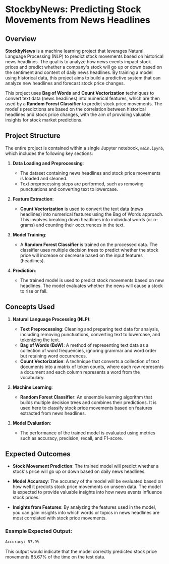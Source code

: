 

# StockbyNews: Predicting Stock Movements from News Headlines

## Overview
**StockbyNews** is a machine learning project that leverages Natural Language Processing (NLP) to predict stock movements based on historical news headlines. The goal is to analyze how news events impact stock prices and predict whether a company's stock will go up or down based on the sentiment and content of daily news headlines. By training a model using historical data, this project aims to build a predictive system that can analyze new headlines and forecast stock price changes.

This project uses **Bag of Words** and **Count Vectorization** techniques to convert text data (news headlines) into numerical features, which are then used by a **Random Forest Classifier** to predict stock price movements. The model's predictions are based on the correlation between historical headlines and stock price changes, with the aim of providing valuable insights for stock market predictions.

## Project Structure

The entire project is contained within a single Jupyter notebook, `main.ipynb`, which includes the following key sections:

1. **Data Loading and Preprocessing**:
    - The dataset containing news headlines and stock price movements is loaded and cleaned.
    - Text preprocessing steps are performed, such as removing punctuations and converting text to lowercase.

2. **Feature Extraction**:
    - **Count Vectorization** is used to convert the text data (news headlines) into numerical features using the Bag of Words approach. This involves breaking down headlines into individual words (or n-grams) and counting their occurrences in the text.

3. **Model Training**:
    - A **Random Forest Classifier** is trained on the processed data. The classifier uses multiple decision trees to predict whether the stock price will increase or decrease based on the input features (headlines).

4. **Prediction**:
    - The trained model is used to predict stock movements based on new headlines. The model evaluates whether the news will cause a stock to rise or fall.

## Concepts Used

1. **Natural Language Processing (NLP)**:
    - **Text Preprocessing**: Cleaning and preparing text data for analysis, including removing punctuations, converting text to lowercase, and tokenizing the text.
    - **Bag of Words (BoW)**: A method of representing text data as a collection of word frequencies, ignoring grammar and word order but retaining word occurrences.
    - **Count Vectorization**: A technique that converts a collection of text documents into a matrix of token counts, where each row represents a document and each column represents a word from the vocabulary.

2. **Machine Learning**:
    - **Random Forest Classifier**: An ensemble learning algorithm that builds multiple decision trees and combines their predictions. It is used here to classify stock price movements based on features extracted from news headlines.

3. **Model Evaluation**:
    - The performance of the trained model is evaluated using metrics such as accuracy, precision, recall, and F1-score.

## Expected Outcomes

- **Stock Movement Prediction**: The trained model will predict whether a stock's price will go up or down based on daily news headlines.

- **Model Accuracy**: The accuracy of the model will be evaluated based on how well it predicts stock price movements on unseen data. The model is expected to provide valuable insights into how news events influence stock prices.

- **Insights from Features**: By analyzing the features used in the model, you can gain insights into which words or topics in news headlines are most correlated with stock price movements.

### Example Expected Output:
```bash
Accuracy: 57.9%
```

This output would indicate that the model correctly predicted stock price movements 85.67% of the time on the test data.
